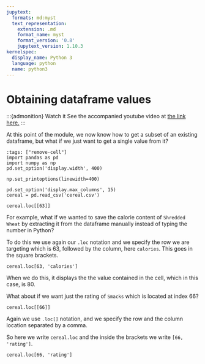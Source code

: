 ```yaml
---
jupytext:
  formats: md:myst
  text_representation:
    extension: .md
    format_name: myst
    format_version: '0.8'
    jupytext_version: 1.10.3
kernelspec:
  display_name: Python 3
  language: python
  name: python3
---
```


# Obtaining dataframe values

:::{admonition} Watch it
See the accompanied youtube video at <a href="https://www.youtube.com/embed/W88f5DAl9hk?rel=0?start=830&end=907" target="_blank">the link here.</a>
:::

At this point of the module, we now know how to get a subset of an
existing dataframe, but what if we just want to get a single value from
it?

```{code-cell} ipython3
:tags: ["remove-cell"]
import pandas as pd
import numpy as np
pd.set_option('display.width', 400)

np.set_printoptions(linewidth=400)

pd.set_option('display.max_columns', 15)
cereal = pd.read_csv('cereal.csv')
```

```{code-cell} ipython3
cereal.loc[[63]]
```

For example, what if we wanted to save the calorie content of `Shredded
Wheat` by extracting it from the dataframe manually instead of typing
the number in Python?

To do this we use again our `.loc` notation and we specify the row we
are targeting which is 63, followed by the column, here `calories`. This
goes in the square brackets.

```{code-cell} ipython3
cereal.loc[63, 'calories']
```

When we do this, it displays the the value contained in the cell, which
in this case, is 80.

What about if we want just the rating of `Smacks` which is located at index
66?

```{code-cell} ipython3
cereal.loc[[66]]
```

Again we use `.loc[]` notation, and we specify the row and the column
location separated by a comma.

So here we write `cereal.loc` and the inside the brackets we write `[66,
'rating']`.


```{code-cell} ipython3
cereal.loc[66, 'rating']
```


